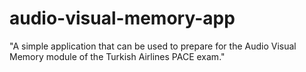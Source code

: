 # audio-visual-memory-app
"A simple application that can be used to prepare for the Audio Visual Memory module of the Turkish Airlines PACE exam."
